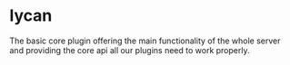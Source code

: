 # lycan
The basic core plugin offering the main functionality of the whole server and providing the core api all our plugins need to work properly.
